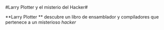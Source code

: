 #Larry Plotter y el misterio del Hacker#

**Larry Plotter ** descubre un libro de ensamblador y compiladores que pertenece a un misterioso *hacker*